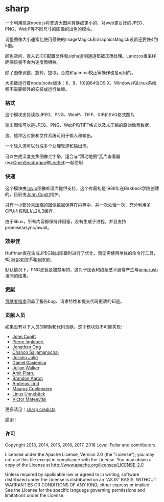 # sharp

一个利用高速node.js将普通大图片转换成更小的、对web更友好的JPEG、PNG、WebP等不同尺寸的图像的出色的模块。

调整图像大小通常比使用最快的ImageMagick和GraphicsMagick设置还要快4到5倍。

颜色空间、嵌入式ICC配置文件和alpha透明通道都被正确处理。Lanczos重采样确保质量不会为速度而牺牲。

除了图像调整，旋转，提取，合成和gamma校正等操作也是可用的。

大多数运行着node(node版本：6、8、10)的64位OS X、Windows和Linux系统都不需要额外的安装或运行依赖。

### 格式

这个模块支持读取JPEG、PNG、WebP、TIFF、GIF和SVG格式图片 

输出图像可以是JPEG、PNG、WebP和TIFF格式以及未压缩的原始像素数据。

流、缓冲区对象和文件系统可用于输入和输出。

一个输入流可以分成多个处理管道和输出流。

可以生成深度变焦图像金字塔，适合与“滑动地图”瓦片查看器(eg:[OpenSeadragon](https://github.com/openseadragon/openseadragon)和[Leaflet](https://github.com/turban/Leaflet.Zoomify))一起使用

### 快速

这个模块由[libvip](https://github.com/libvips/libvips)图像处理库提供支持，这个库最初是1989年在Birkbeck学院创建的，目前由[John Cupitt](https://github.com/jcupitt)维护。

只有一小部分未压缩的图像数据保存在内存中，并一次处理一次，充分利用多CPU内核和L1/L2/L3缓存。

由于libuv，所有内容都保持非阻塞，没有生成子进程，并且支持promise/async/await。

### 效果佳

Huffman表在生成JPEG输出图像时进行了优化，而无需使用单独的命令行工具，如[jpegoptim](https://github.com/tjko/jpegoptim)和[jpegtran](http://jpegclub.org/jpegtran/)。

默认情况下，PNG滤镜是被禁用的，这对于图表和线条艺术通常产生与[pngcrush](https://pmt.sourceforge.io/pngcrush/)相同的结果。

### 贡献

[贡献者指南](https://github.com/lovell/sharp/blob/master/CONTRIBUTING.md)涵盖了报告bug、请求特性和提交代码更改的知道。


### 贡献人员

如果没有以下人员的帮助和代码贡献，这个模块就不可能实现:

* [John Cupitt](https://github.com/jcupitt)
* [Pierre Inglebert](https://github.com/pierreinglebert)
* [Jonathan Ong](https://github.com/jonathanong)
* [Chanon Sajjamanochai](https://github.com/chanon)
* [Juliano Julio](https://github.com/julianojulio)
* [Daniel Gasienica](https://github.com/gasi)
* [Julian Walker](https://github.com/julianwa)
* [Amit Pitaru](https://github.com/apitaru)
* [Brandon Aaron](https://github.com/brandonaaron)
* [Andreas Lind](https://github.com/papandreou)
* [Maurus Cuelenaere](https://github.com/mcuelenaere)
* [Linus Unnebäck](https://github.com/LinusU)
* [Victor Mateevitsi](https://github.com/mvictoras)

更多请见：[sharp credicts](http://sharp.pixelplumbing.com/en/stable/#credits)

感谢！

### 许可

Copyright 2013, 2014, 2015, 2016, 2017, 2018 Lovell Fuller and contributors.

Licensed under the Apache License, Version 2.0 (the "License"); you may not use this file except in compliance with the License. You may obtain a copy of the License at http://www.apache.org/licenses/LICENSE-2.0

Unless required by applicable law or agreed to in writing, software distributed under the License is distributed on an "AS IS" BASIS, WITHOUT WARRANTIES OR CONDITIONS OF ANY KIND, either express or implied. See the License for the specific language governing permissions and limitations under the License.



